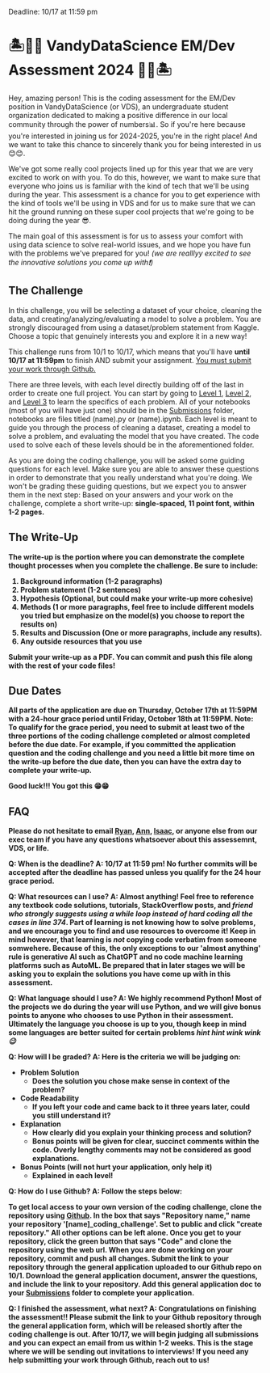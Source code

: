 
Deadline: 10/17 at 11:59 pm


# 🏝️👩‍💻 VandyDataScience EM/Dev Assessment 2024 👩‍💻🏝️

Hey, amazing person! This is the coding assessment for the EM/Dev position in VandyDataScience (or VDS), an undergraduate student organization dedicated to making a positive difference in our local community through the power of numbers📊. So if you're here because you're interested in joining us for 2024-2025, you're in the right place! And we want to take this chance to sincerely thank you for being interested in us 😊😊.

We've got some really cool projects lined up for this year that we are very excited to work on with you. To do this, however, we want to make sure that everyone who joins us is familiar with the kind of tech that we'll be using during the year. This assessment is a chance for you to get experience with the kind of tools we'll be using in VDS and for us to make sure that we can hit the ground running on these super cool projects that we're going to be doing during the year 😎.

The main goal of this assessment is for us to assess your comfort with using data science to solve real-world issues, and we hope you have fun with the problems we've prepared for you! _(we are realllyy excited to see the innovative solutions you come up with❗)_


## The Challenge

In this challenge, you will be selecting a dataset of your choice, cleaning the data, and creating/analyzing/evaluating a model to solve a problem. You are strongly discouraged from using a dataset/problem statement from Kaggle. Choose a topic that genuinely interests you and explore it in a new way!


This challenge runs from 10/1 to 10/17, which means that you'll have **until 10/17 at 11:59pm** to finish AND submit your assignment. <u>You must submit your work through [Github](https://github.com/VandyDataScience/coding-challenge-FA24.git).</u> 


There are three levels, with each level directly building off of the last in order to create one full project.
You can start by going to [Level 1](Level_1/README.md), [Level 2](Level_2/README.md), and [Level 3](Level_3/README.md) to learn the specifics of each problem. All of your notebooks (most of you will have just one) should be in the [Submissions](Submissions) folder, notebooks are files titled (name).py or (name).ipynb. Each level is meant to guide you through the process of cleaning a dataset, creating a model to solve a problem, and evaluating the model that you have created. The code used to solve each of these levels should be in the aforementioned folder. 

As you are doing the coding challenge, you will be asked some guiding questions for each level. Make sure you are able to answer these questions in order to demonstrate that you really understand what you're doing. We won't be grading these guiding questions, but we expect you to answer them in the next step: Based on your answers and your work on the challenge, complete a short write-up: <b>single-spaced, 11 point font, within 1-2 pages.

## The Write-Up
The write-up is the portion where you can demonstrate the complete thought processes when you complete the challenge. Be sure to include:
1. Background information (1-2 paragraphs)
2. Problem statement (1-2 sentences)
3. Hypothesis (Optional, but could make your write-up more cohesive)
4. Methods (1 or more paragraphs, feel free to include different models you tried but emphasize on the model(s) you choose to report the results on)
5. Results and Discussion (One or more paragraphs, include any results).
6. Any outside resources that you use

Submit your write-up as a PDF. You can commit and push this file along with the rest of your code files!

## Due Dates
All parts of the application are due on **Thursday, October 17th at 11:59PM** with a 24-hour grace period until **Friday, October 18th at 11:59PM**. **Note:** To qualify for the grace period, you need to submit at least two of the three portions of the coding challenge completed or almost completed before the due date. For example, if you committed the application question and the coding challenge and you need a little bit more time on the write-up before the due date, then you can have the extra day to complete your write-up. 

Good luck!!! You got this 😁😁

## FAQ

Please do not hesitate to email [Ryan](ryan.li@vanderbilt.edu), [Ann](ann.e.mathew@vanderbilt.edu), [Isaac](isaac.s.liu@vanderbilt.edu), or anyone else from our exec team if you have any questions whatsoever about this assessemnt, VDS, or life.

**Q: When is the deadline?**
A: 10/17 at 11:59 pm! No further commits will be accepted after the deadline has passed unless you qualify for the 24 hour grace period.

**Q: What resources can I use?**
A: Almost anything! Feel free to reference any textbook code solutions, tutorials, StackOverflow posts, and _friend who strongly suggests using a while loop instead of hard coding all the cases in line 374_. Part of learning is not knowing how to solve problems, and we encourage you to find and use resources to overcome it! Keep in mind however, that learning is _not_ copying code verbatim from someone somwehere. Because of this, the only exceptions to our 'almost anything' rule is generative AI such as ChatGPT and no code machine learning platforms such as AutoML. Be prepared that in later stages we will be asking you to explain the solutions you have come up with in this assessment.

**Q: What language should I use?**
A: We highly recommend Python! Most of the projects we do during the year will use Python, and we will give bonus points to anyone who chooses to use Python in their assessment. Ultimately the language you choose is up to you, though keep in mind some languages are better suited for certain problems _hint hint wink wink 😉_

**Q: How will I be graded?**
A: Here is the criteria we will be judging on:
- Problem Solution
    - Does the solution you chose make sense in context of the problem? 
- Code Readability
    - If you left your code and came back to it three years later, could you still understand it?
- Explanation
    - How clearly did you explain your thinking process and solution?
    - Bonus points will be given for clear, succinct comments within the code. Overly lengthy comments may not be considered as good explanations. 
- Bonus Points (will not hurt your application, only help it)
    - Explained in each level!

**Q: How do I use Github?**
A: Follow the steps below: 

To get local access to your own version of the coding challenge, clone the repository using [Github](https://github.com/new?template_name=coding-challenge-FA24&template_owner=VandyDataScience).
In the box that says "Repository name," name your repository <b>'[name]_coding_challenge'</b>.
Set to <b>public<b> and click "create repository." All other options can be left alone. Once you get to your repository, click the green button that says "Code" and clone the repository using the web url. When you are done working on your repository, commit and push all changes. Submit the link to your repository through the general application uploaded to our Github repo on 10/1. Download the general application document, answer the questions, and include the link to your repository. Add this general application doc to your [Submissions](Submissions) folder to complete your application.   

**Q: I finished the assessment, what next?**
A: Congratulations on finishing the assessment!! 
Please submit the link to your Github repository through the general application form, which will be released shortly after the coding challenge is out. After 10/17, we will begin judging all submissions and you can expect an email from us within 1-2 weeks. This is the stage where we will be sending out invitations to interviews! If you need any help submitting your work through Github, reach out to us!

